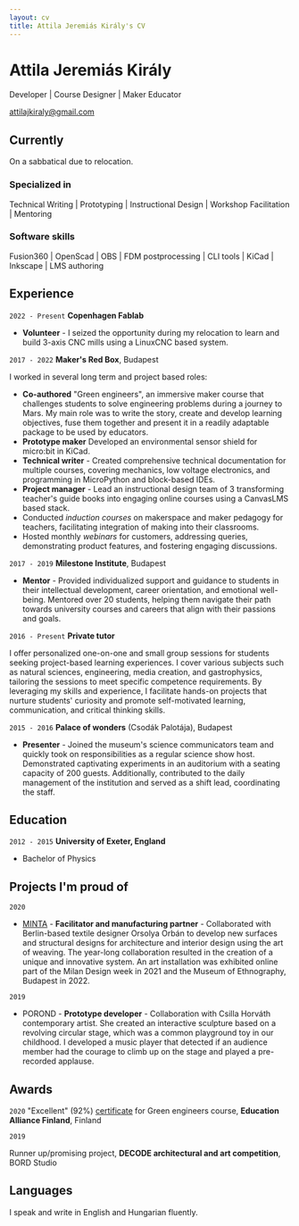 ```yaml
---
layout: cv
title: Attila Jeremiás Király's CV
---
```

# Attila Jeremiás Király
Developer | Course Designer | Maker Educator

<div id="webaddress">
  <a href="mailto:attilajkiraly@gmail.com">attilajkiraly@gmail.com</a>
</div>


## Currently

On a sabbatical due to relocation.

### Specialized in
Technical Writing | Prototyping | Instructional Design | Workshop Facilitation | Mentoring

### Software skills
Fusion360 | OpenScad | OBS | FDM postprocessing | CLI tools | KiCad | Inkscape | LMS authoring

## Experience

`2022 - Present`
**Copenhagen Fablab**

- **Volunteer** - I seized the opportunity during my relocation to learn and build 3-axis CNC mills using a LinuxCNC based system. 

`2017 - 2022`
**Maker's Red Box**, Budapest

I worked in several long term and project based roles:
- **Co-authored** "Green engineers", an immersive maker course that challenges students to solve engineering problems during a journey to Mars. My main role was to write the story, create and develop learning objectives, fuse them together and present it in a readily adaptable package to be used by educators. 
- **Prototype maker** Developed an environmental sensor shield for micro:bit in KiCad. 
- **Technical writer** - Created comprehensive technical documentation for multiple courses, covering mechanics, low voltage electronics, and programming in MicroPython and block-based IDEs.
- **Project manager** - Lead an instructional design team of 3 transforming teacher's guide books into engaging online courses using a CanvasLMS based stack.
- Conducted *induction courses* on makerspace and maker pedagogy for teachers, facilitating integration of making into their classrooms.
- Hosted monthly *webinars* for customers, addressing queries, demonstrating product features, and fostering engaging discussions.

`2017 - 2019`
**Milestone Institute**, Budapest

- **Mentor** - Provided individualized support and guidance to students in their intellectual development, career orientation, and emotional well-being. Mentored over 20 students, helping them navigate their path towards university courses and careers that align with their passions and goals.

`2016 - Present`
**Private tutor**

I offer personalized one-on-one and small group sessions for students seeking project-based learning experiences. I cover various subjects such as natural sciences, engineering, media creation, and gastrophysics, tailoring the sessions to meet specific competence requirements. By leveraging my skills and experience, I facilitate hands-on projects that nurture students' curiosity and promote self-motivated learning, communication, and critical thinking skills.

`2015 - 2016`
**Palace of wonders** (Csodák Palotája), Budapest

- **Presenter** - Joined the museum's science communicators team and quickly took on responsibilities as a regular science show host. Demonstrated captivating experiments in an auditorium with a seating capacity of 200 guests. Additionally, contributed to the daily management of the institution and served as a shift lead, coordinating the staff.

## Education

`2012 - 2015`
**University of Exeter, England**
 - Bachelor of Physics

## Projects I'm proud of

`2020`

- [MINTA](https://worth-partnership.ec.europa.eu/projects/minta_en) - **Facilitator and manufacturing partner** - Collaborated with Berlin-based textile designer Orsolya Orbán to develop new surfaces and structural designs for architecture and interior design using the art of weaving. The year-long collaboration resulted in the creation of a unique and innovative system. An art installation was exhibited online part of the Milan Design week in 2021 and the Museum of Ethnography, Budapest in 2022.

`2019`

- POROND - **Prototype developer** - Collaboration with Csilla Horváth contemporary artist. She created an interactive sculpture based on a revolving circular stage, which was a common playground toy in our childhood. I developed a music player that detected if an audience member had the courage to climb up on the stage and played a pre-recorded applause.

## Awards

`2020`
"Excellent" (92%) [certificate](https://educationalliancefinland.com/products/maker%E2%80%99s-red-box-green-engineers-story-based-course-materials) for Green engineers course, **Education Alliance Finland**, Finland

`2019`

Runner up/promising project, **DECODE architectural and art competition**, BORD Studio

## Languages

I speak and write in English and Hungarian fluently.
